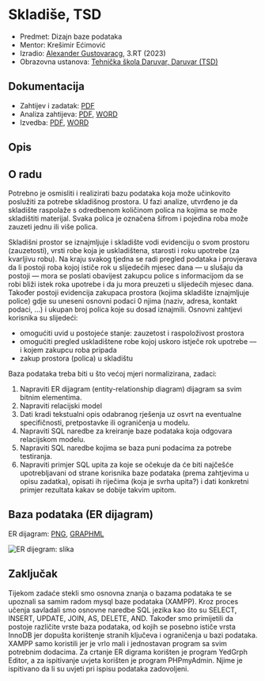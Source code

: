 # Skladiše, TSD

- Predmet: Dizajn baze podataka
- Mentor: Krešimir Ećimović
- Izradio: [Alexander Gustovaracg](https://alexandergustovarac.from.hr/), 3.RT (2023)
- Obrazovna ustanova: [Tehnička škola Daruvar, Daruvar (TSD)](https://www.tsd.hr/site)

## Dokumentacija

- Zahtijev i zadatak: [PDF](/docs/Skladište%20zahtijev.pdf)
- Analiza zahtijeva: [PDF](/docs/AG20221103%20-%20Skladište%20-%20Analiza%20zahtijeva.pdf), [WORD](/docs/AG20221103%20-%20Skladište%20-%20Analiza%20zahtijeva.docx)
- Izvedba: [PDF](/docs/AG20230501%20-%20Skladište.pdf), [WORD](/docs/AG20230501%20-%20Skladište.docx)

## Opis

## O radu

Potrebno je osmisliti i realizirati bazu podataka koja može učinkovito poslužiti za
potrebe skladišnog prostora. U fazi analize, utvrđeno je da skladište raspolaže s
odredbenom količinom polica na kojima se može skladištiti materijal. Svaka
polica je označena šifrom i pojedina roba može zauzeti jednu ili više polica.

Skladišni prostor se iznajmljuje i skladište vodi evidenciju o svom prostoru
(zauzetosti), vrsti robe koja je uskladištena, starosti i roku upotrebe (za kvarljivu
robu). Na kraju svakog tjedna se radi pregled podataka i provjerava da li postoji
roba kojoj ističe rok u slijedećih mjesec dana — u slušaju da postoji — mora se
poslati obavijest zakupcu police s informacijom da se robi bliži istek roka
upotrebe i da ju mora preuzeti u slijedećih mjesec dana. Također postoji
evidencija zakupaca prostora (kojima skladište iznajmljuje police) gdje su
uneseni osnovni podaci 0 njima (naziv, adresa, kontakt podaci, ...) i ukupan broj
polica koje su dosad iznajmili. Osnovni zahtjevi korisnika su slijedeći:
- omogućiti uvid u postojeće stanje: zauzetost i raspoloživost prostora
- omogućiti pregled uskladištene robe kojoj uskoro istječe rok upotrebe — i
kojem zakupcu roba pripada
- zakup prostora (polica) u skladištu

Baza podataka treba biti u što većoj mjeri normalizirana, zadaci:
1. Napraviti ER dijagram (entity-relationship diagram) dijagram sa svim
bitnim elementima.
2. Napraviti relacijski model
3. Dati kradi tekstualni opis odabranog rješenja uz osvrt na eventualne
specifičnosti, pretpostavke ili ograničenja u modelu.
4. Napraviti SQL naredbe za kreiranje baze podataka koja odgovara
relacijskom modelu.
5. Napraviti SQL naredbe kojima se baza puni podacima za potrebe
testiranja.
6. Napraviti primjer SQL upita za koje se očekuje da će biti najčešće
upotrebljavani od strane korisnika baze podataka (prema zahtjevima u opisu
zadatka), opisati ih riječima (koja je svrha upita?) i dati konkretni primjer
rezultata kakav se dobije takvim upitom.

## Baza podataka (ER dijagram)

ER dijagram: [PNG](/docs/AG20221103%20-%20Skladište.png), [GRAPHML](/docs/AG20221103%20-%20Skladište.graphml)

![ER dijegram: slika](/docs/AG20221103%20-%20Skladište.png)

## Zaključak

Tijekom zadaće stekli smo osnovna znanja o bazama podataka te se upoznali
sa samim radom mysql baze podataka (XAMPP). Kroz proces učenja savladali smo
osnovne naredbe SQL jezika kao što su SELECT, INSERT, UPDATE, JOIN, AS,
DELETE, AND. Također smo primijetili da postoje različite vrste baza podataka, od
kojih se posebno ističe vrsta InnoDB jer dopušta korištenje stranih ključeva i
ograničenja u bazi podataka.
XAMPP samo koristili jer je vrlo mali i jednostavan program sa svim potrebnim
dodacima. Za crtanje ER digrama korišten je program YedGrph Editor, a za
ispitivanje uvjeta korišten je program PHPmyAdmin. Njime je ispitivano da li su uvjeti
pri ispisu podataka zadovoljeni.